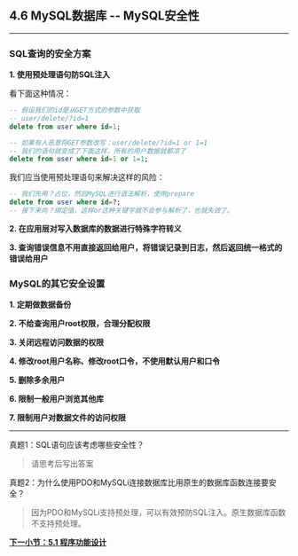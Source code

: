 ## 4.6 MySQL数据库 -- MySQL安全性
***
### SQL查询的安全方案

**1. 使用预处理语句防SQL注入**

看下面这种情况：

```sql
-- 假设我们的id是从GET方式的参数中获取
-- user/delete/?id=1
delete from user where id=1;

-- 如果有人恶意将GET参数改写：user/delete/?id=1 or 1=1
-- 我们的语句就变成了下面这样，所有的用户数据就都凉了
delete from user where id=1 or 1=1;
```

我们应当使用预处理语句来解决这样的风险：
```sql
-- 我们先用？占位，然后MySQL进行语法解析，使用prepare
delete from user where id=?;
-- 接下来向？绑定值，这样or这种关键字就不会参与解析了，也就失效了。
```

**2. 在应用层对写入数据库的数据进行特殊字符转义**

**3. 查询错误信息不用直接返回给用户，将错误记录到日志，然后返回统一格式的错误给用户**


### MySQL的其它安全设置

**1. 定期做数据备份**

**2. 不给查询用户root权限，合理分配权限**

**3. 关闭远程访问数据的权限**

**4. 修改root用户名称、修改root口令，不使用默认用户和口令**

**5. 删除多余用户**

**6. 限制一般用户浏览其他库**

**7. 限制用户对数据文件的访问权限**

***

真题1：SQL语句应该考虑哪些安全性？
> 请思考后写出答案

真题2：为什么使用PDO和MySQLi连接数据库比用原生的数据库函数连接要安全？
> 因为PDO和MySQLi支持预处理，可以有效预防SQL注入。原生数据库函数不支持预处理。

[**下一小节：5.1 程序功能设计**]()
